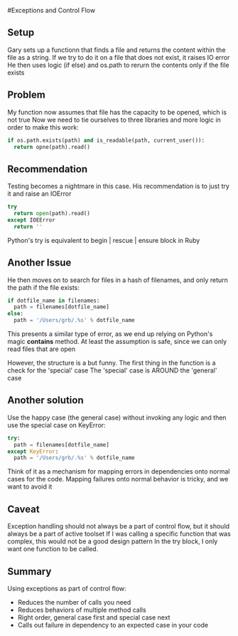#Exceptions and Control Flow

## Setup

Gary sets up a functionn that finds a file and returns the content within the file as a string.
If we try to do it on a file that does not exist, it raises IO error
He then uses logic (if else) and os.path to rerurn the contents only if the file exists

## Problem
My function now assumes that file has the capacity to be opened, which is not true
Now we need to tie ourselves to three libraries and more logic in order to make this work:

```python
if os.path.exists(path) and is_readable(path, current_user()):
  return opne(path).read()
```
## Recommendation
Testing becomes a nightmare in this case. His recommendation is to just try it and raise an IOError

```python
try
  return open(path).read()
except IOEError
  return ''
```

Python's try is equivalent to begin | rescue | ensure block in Ruby

## Another Issue
He then moves on to search for files in a hash of filenames, and only return the path if the file exists:

```python
if dotfile_name in filenames:
  path = filenames[dotfile_name]
else:
  path = '/Users/grb/.%s' % dotfile_name
```

This presents a similar type of error, as we end up relying on Python's magic __contains__ method.
At least the assumption is safe, since we can only read files that are open

However, the structure is a but funny. The first thing in the function is a check for the 'special' case
The 'special' case is AROUND the 'general' case

## Another solution

Use the happy case (the general case) without invoking any logic and then use the special case on KeyError:

```python
try:
  path = filenames[dotfile_name]
except KeyError:
  path = '/Users/grb/.%s' % dotfile_name
```

Think of it as a mechanism for mapping errors in dependencies onto normal cases for the code.
Mapping failures onto normal behavior is tricky, and we want to avoid it

## Caveat

Exception handling should not always be a part of control flow, but it should always be a part of active toolset
If I was calling a specific function that was complex, this would not be a good design pattern
In the try block, I only want one function to be called.

## Summary
Using exceptions as part of control flow:
* Reduces the number of calls you need
* Reduces behaviors of multiple method calls
* Right order, general case first and special case next
* Calls out failure in dependency to an expected case in your code

